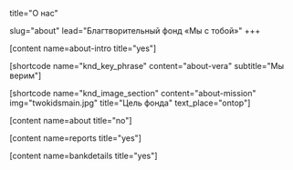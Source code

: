 

title="О нас"

slug="about"
lead="Благтворительный фонд «Мы с тобой»"
+++

[content name=about-intro title="yes"]

[shortcode name="knd_key_phrase" content="about-vera" subtitle="Мы верим"]

[shortcode name="knd_image_section" content="about-mission" img="twokidsmain.jpg" title="Цель фонда" text_place="ontop"]

[content name=about title="no"]

[content name=reports title="yes"]

[content name=bankdetails title="yes"]

